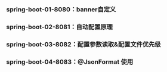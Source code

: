 ### spring-boot-01-8080：banner自定义
### spring-boot-02-8081：自动配置原理
### spring-boot-03-8082：配置参数读取&配置文件优先级 
### spring-boot-04-8083：@JsonFormat 使用 